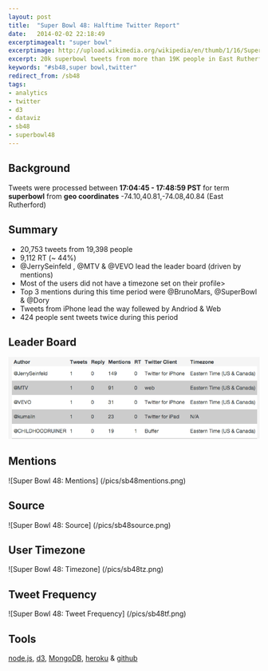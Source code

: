 ```yaml
---
layout: post
title:  "Super Bowl 48: Halftime Twitter Report"
date:   2014-02-02 22:18:49
excerptimagealt: "super bowl"
excerptimage: http://upload.wikimedia.org/wikipedia/en/thumb/1/16/Super_Bowl_logo.svg/200px-Super_Bowl_logo.svg.png
excerpt: 20k superbowl tweets from more than 19K people in East Rutherford during the halftime show. Driven by node.js, mongodb & d3. <br/><br/>Image Source WikiMedia.
keywords: "#sb48,super bowl,twitter"
redirect_from: /sb48
tags: 
- analytics
- twitter
- d3
- dataviz
- sb48
- superbowl48
---
```

## Background
Tweets were processed between <strong>17:04:45 - 17:48:59 PST</strong> for term <strong>superbowl</strong> from <strong>geo coordinates</strong> -74.10,40.81,-74.08,40.84 (East Rutherford)<p>

## Summary
* 20,753 tweets from 19,398 people
* 9,112 RT (~ 44%)
* @JerrySeinfeld , @MTV & @VEVO lead the leader board (driven by mentions)
* Most of the users did not have a timezone set on their profile>
* Top 3 mentions during this time period were @BrunoMars, @SuperBowl & @Dory
* Tweets from iPhone lead the way follewed by Andriod & Web
* 424 people sent tweets twice during this period


## Leader Board
![Super Bowl 48: Leader Board](/pics/sb48lb.png)

## Mentions
![Super Bowl 48: Mentions] (/pics/sb48mentions.png)

## Source
![Super Bowl 48: Source] (/pics/sb48source.png)

## User Timezone
![Super Bowl 48: Timezone] (/pics/sb48tz.png)


## Tweet Frequency 
![Super Bowl 48: Tweet Frequency] (/pics/sb48tf.png)


## Tools
[node.js](http://nodejs.org), [d3](https://github.com/mbostock/d3), [MongoDB](http://www.mongodb.org), [heroku](http://heroku.com) & [github](http://www.github.com)  
